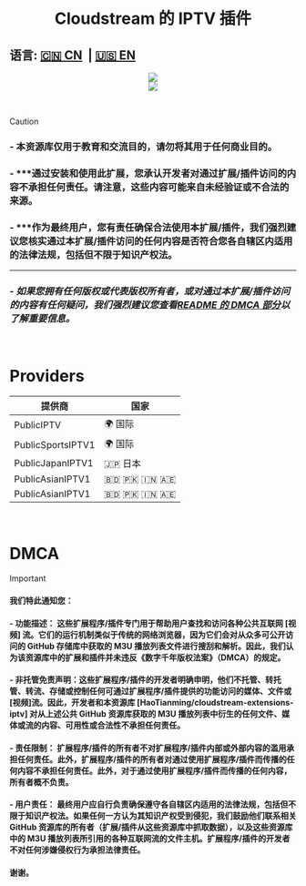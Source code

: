 <div align="center"><h1>Cloudstream 的 IPTV 插件</h1></div>

## 语言: [🇨🇳 CN](https://github.com/HaoTianming/cloudstream-extensions-iptv/blob/master/README_CN.md) &nbsp;| [🇺🇸 EN](https://github.com/HaoTianming/cloudstream-extensions-iptv/blob/master/README.md)


<p align="center">
  <a href="https://github.com/HaoTianming/cloudstream-extensions-iptv/raw/refs/heads/master/LICENSE"><img src="https://www.gnu.org/graphics/gplv3-127x51.png" /></a><br/>
  <a href="https://skillicons.dev">
    <img src="https://skillicons.dev/icons?i=kotlin,androidstudio,gradle,github,githubactions&theme=light&perline=5" />
  </a>
</p>

<br/>

> [!CAUTION]
> ### - 本资源库仅用于教育和交流目的，请勿将其用于任何商业目的。
> ### - ***通过安装和使用此扩展，您承认开发者对通过扩展/插件访问的内容不承担任何责任。请注意，这些内容可能来自未经验证或不合法的来源。
> ### - ***作为最终用户，您有责任确保合法使用本扩展/插件，我们强烈建议您核实通过本扩展/插件访问的任何内容是否符合您各自辖区内适用的法律法规，包括但不限于知识产权法。
> ---
>### - ***如果您拥有任何版权或代表版权所有者，或对通过本扩展/插件访问的内容有任何疑问，我们强烈建议您查看[README 的 DMCA 部分](https://github.com/HaoTianming/cloudstream-extensions-iptv#dmca)以了解重要信息。***

<br/>

<h1>Providers</h1>
<table><thead>
  <tr>
    <th>提供商</th>
    <th>国家</th>
  </tr></thead>
<tbody>
  <tr>
    <td>PublicIPTV</td>
    <td>🌍 国际</td>
  </tr>
  <tr>
    <td>PublicSportsIPTV1</td>
    <td>🌍 国际</td>
  </tr>
  <tr>
    <td>PublicJapanIPTV1</td>
    <td>🇯🇵 日本</td>
  </tr>
  <tr>
    <td>PublicAsianIPTV1</td>
    <td>🇧🇩 🇵🇰 🇮🇳 🇦🇪</td>
  </tr>
  <tr>
    <td>PublicAsianIPTV1</td>
    <td>🇧🇩 🇵🇰 🇮🇳 🇦🇪</td>
  </tr>
</tbody>
</table>
<br/>


<h1>DMCA</h1>


> [!IMPORTANT]  
> #### 我们特此通知您：
> #### - 功能描述： 这些扩展程序/插件专门用于帮助用户查找和访问各种公共互联网 [视频] 流。它们的运行机制类似于传统的网络浏览器，因为它们会对从众多可公开访问的 GitHub 存储库中获取的 M3U 播放列表文件进行搜刮和解析。因此，我们认为该资源库中的扩展和插件并未违反《数字千年版权法案》（DMCA）的规定。
> #### - 非托管免责声明：这些扩展程序/插件的开发者明确申明，他们不托管、转托管、转流、存储或控制任何可通过扩展程序/插件提供的功能访问的媒体、文件或[视频]流。因此，开发者和本资源库 [HaoTianming/cloudstream-extensions-iptv] 对从上述公共 GitHub 资源库获取的 M3U 播放列表中衍生的任何文件、媒体或流的内容、可用性或合法性不承担任何责任。
> #### - 责任限制： 扩展程序/插件的所有者不对扩展程序/插件内部或外部内容的滥用承担任何责任。此外，扩展程序/插件的所有者对通过使用扩展程序/插件而传播的任何内容不承担任何责任。此外，对于通过使用扩展程序/插件而传播的任何内容，所有者概不负责。
> #### - 用户责任： 最终用户应自行负责确保遵守各自辖区内适用的法律法规，包括但不限于知识产权法。如果任何一方认为其知识产权受到侵犯，我们鼓励他们联系相关 GitHub 资源库的所有者（扩展/插件从这些资源库中抓取数据），以及这些资源库中的 M3U 播放列表所引用的各种互联网流的文件主机。扩展程序/插件的开发者不对任何涉嫌侵权行为承担法律责任。
> #### 谢谢。



